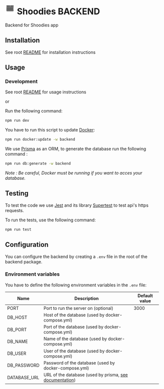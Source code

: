 # ![image](/packages/frontend/public/favicon.png) Shoodies  BACKEND

Backend for Shoodies app

## Installation

See root [README](../../README.md#installation) for installation instructions

## Usage

### Development

See root [README](../../README.md#usage) for usage instructions

or

Run the following command:

```bash
npm run dev
```

You have to run this script to update [Docker](https://docs.docker.com/):

```bash
npm run docker:update -w backend
```
We use [Prisma](https://www.prisma.io/docs) as an ORM, to generate the database run the following command :

```bash
npm run db:generate -w backend
```

_Note : Be careful, Docker must be running if you want to acces your database._


## Testing

To test the code we use [Jest](https://jestjs.io/docs/getting-started) and its library [Supertest](https://github.com/ladjs/supertest#readme) to test api's https requests.

To run the tests, use the following command:

```bash
npm run test
```

## Configuration

You can configure the backend by creating a `.env` file in the root of the backend package.


### Environment variables

You have to define the following environment variables in the `.env` file:

| Name         | Description                                                              | Default value |
| ------------ | -------------------------------------------------------------------------------------------------------------------------------------- | ------------- |
| PORT         | Port to run the server on (optional)                                                                                                   | 3000          |
| DB_HOST      | Host of the database (used by docker-compose.yml)                                                                                      |               |
| DB_PORT      | Port of the database (used by docker-compose.yml)                                                                                      |               |
| DB_NAME      | Name of the database (used by docker-compose.yml)                                                                                      |               |
| DB_USER      | User of the database (used by docker-compose.yml)                                                                                      |               |
| DB_PASSWORD  | Password of the database (used by docker-compose.yml)                                                                                  |               |
| DATABASE_URL | URL of the database (used by prisma, [see documentation](https://www.prisma.io/docs/reference/database-reference/connection-urls#env)) |               |
